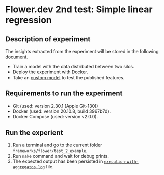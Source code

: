 # Flower.dev 2nd test: Simple linear regression

## Description of experiment

The insights extracted from the experiment will be stored in the following [document](https://docs.google.com/document/d/1YoilYXbeijTbBq17qCPyiUJAZJHayoCQv9b_MVe4Lco/edit?usp=sharing).

- Train a model with the data distributed between two silos.
- Deploy the experiment with Docker.
- Take an [custom model](https://github.com/bbvanexttechnologies/LABS_federated-ml/tree/main/pysyft/duet_fl) to test the published features.

## Requirements to run the experiment

- Git (used: version 2.30.1 (Apple Git-130))
- Docker (used: version 20.10.8, build 3967b7d).
- Docker Compose (used: version v2.0.0).

## Run the experient

1. Run a terminal and go to the current folder `frameworks/flower/test_2_example`.
2. Run `make` command and wait for debug prints.
3. The expected output has been persisted in [`execution-with-aggregatos.log`](./execution-with-aggregatos.log) file.